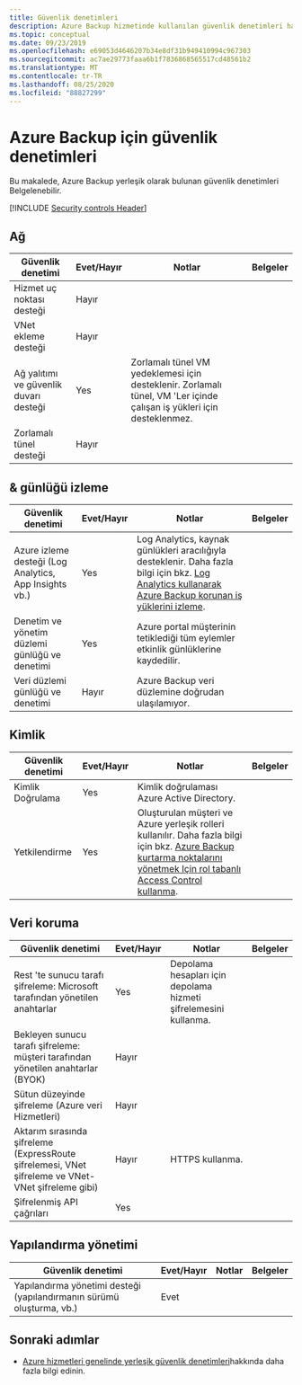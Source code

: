 ```yaml
---
title: Güvenlik denetimleri
description: Azure Backup hizmetinde kullanılan güvenlik denetimleri hakkında bilgi edinin. Bu denetimler hizmetin güvenlik açıklarını engellemesine, algılamasına ve yanıt vermesine yardımcı olur.
ms.topic: conceptual
ms.date: 09/23/2019
ms.openlocfilehash: e69053d4646207b34e8df31b949410994c967303
ms.sourcegitcommit: ac7ae29773faaa6b1f7836868565517cd48561b2
ms.translationtype: MT
ms.contentlocale: tr-TR
ms.lasthandoff: 08/25/2020
ms.locfileid: "88827299"
---
```

# <a name="security-controls-for-azure-backup"></a>Azure Backup için güvenlik denetimleri

Bu makalede, Azure Backup yerleşik olarak bulunan güvenlik denetimleri Belgelenebilir.

[!INCLUDE [Security controls Header](../../includes/security-controls-header.md)]

## <a name="network"></a>Ağ

| Güvenlik denetimi | Evet/Hayır | Notlar | Belgeler
|---|---|--|--|
| Hizmet uç noktası desteği| Hayır |  |  |
| VNet ekleme desteği| Hayır |  |  |
| Ağ yalıtımı ve güvenlik duvarı desteği| Yes | Zorlamalı tünel VM yedeklemesi için desteklenir. Zorlamalı tünel, VM 'Ler içinde çalışan iş yükleri için desteklenmez. |  |
| Zorlamalı tünel desteği| Hayır |  |  |

## <a name="monitoring--logging"></a>& günlüğü izleme

| Güvenlik denetimi | Evet/Hayır | Notlar| Belgeler
|---|---|--|--|
| Azure izleme desteği (Log Analytics, App Insights vb.)| Yes | Log Analytics, kaynak günlükleri aracılığıyla desteklenir. Daha fazla bilgi için bkz. [Log Analytics kullanarak Azure Backup korunan iş yüklerini izleme](https://azure.microsoft.com/blog/monitor-all-azure-backup-protected-workloads-using-log-analytics/). |  |
| Denetim ve yönetim düzlemi günlüğü ve denetimi| Yes | Azure portal müşterinin tetiklediği tüm eylemler etkinlik günlüklerine kaydedilir. |  |
| Veri düzlemi günlüğü ve denetimi| Hayır | Azure Backup veri düzlemine doğrudan ulaşılamıyor.  |  |

## <a name="identity"></a>Kimlik

| Güvenlik denetimi | Evet/Hayır | Notlar| Belgeler
|---|---|--|--|
| Kimlik Doğrulama| Yes | Kimlik doğrulaması Azure Active Directory. |  |
| Yetkilendirme| Yes | Oluşturulan müşteri ve Azure yerleşik rolleri kullanılır. Daha fazla bilgi için bkz. [Azure Backup kurtarma noktalarını yönetmek Için rol tabanlı Access Control kullanma](./backup-rbac-rs-vault.md). |  |

## <a name="data-protection"></a>Veri koruma

| Güvenlik denetimi | Evet/Hayır | Notlar | Belgeler
|---|---|--|--|
| Rest 'te sunucu tarafı şifreleme: Microsoft tarafından yönetilen anahtarlar | Yes | Depolama hesapları için depolama hizmeti şifrelemesini kullanma. |  |
| Bekleyen sunucu tarafı şifreleme: müşteri tarafından yönetilen anahtarlar (BYOK) | Hayır |  |  |
| Sütun düzeyinde şifreleme (Azure veri Hizmetleri)| Hayır |  |  |
| Aktarım sırasında şifreleme (ExpressRoute şifrelemesi, VNet şifreleme ve VNet-VNet şifreleme gibi)| Hayır | HTTPS kullanma. |  |
| Şifrelenmiş API çağrıları| Yes |  |  |

## <a name="configuration-management"></a>Yapılandırma yönetimi

| Güvenlik denetimi | Evet/Hayır | Notlar| Belgeler
|---|---|--|--|
| Yapılandırma yönetimi desteği (yapılandırmanın sürümü oluşturma, vb.)| Evet|  |  |

## <a name="next-steps"></a>Sonraki adımlar

- [Azure hizmetleri genelinde yerleşik güvenlik denetimleri](../security/fundamentals/security-controls.md)hakkında daha fazla bilgi edinin.
